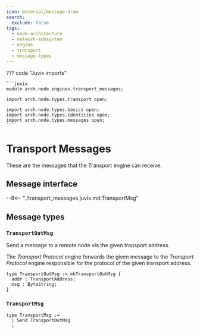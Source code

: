 ```yaml
---
icon: material/message-draw
search:
  exclude: false
tags:
  - node-architecture
  - network-subsystem
  - engine
  - transport
  - message-types
---
```


??? code "Juvix imports"

    ```juvix
    module arch.node.engines.transport_messages;

    import arch.node.types.transport open;

    import arch.node.types.basics open;
    import arch.node.types.identities open;
    import arch.node.types.messages open;
    ```

# Transport Messages

These are the messages that the Transport engine can receive.

## Message interface

--8<-- "./transport_messages.juvix.md:TransportMsg"

## Message types

### `TransportOutMsg`

Send a message to a remote node via the given transport address.

The *Transport Protocol* engine forwards the given message to the *Transport
Protocol* engine responsible for the protocol of the given transport address.

<!-- --8<-- [start:TransportOutMsg] -->
```juvix
type TransportOutMsg := mkTransportOutMsg {
  addr : TransportAddress;
  msg : ByteString;
}
```
<!-- --8<-- [end:TransporOutMsg] -->

### `TransportMsg`

<!-- --8<-- [start:TransportMsg] -->
```juvix
type TransportMsg :=
  | Send TransportOutMsg
  ;
```
<!-- --8<-- [end:TransportMsg] -->
